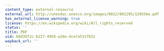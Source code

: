 ```yaml
---
content_type: external-resource
external_url: http://unesdoc.unesco.org/images/0012/001295/129556e.pdf
has_external_license_warning: true
license: https://en.wikipedia.org/wiki/All_rights_reserved
status: ''
title: PDF
uid: b0d39f2c-b227-4958-a26e-dce7a531fb52
wayback_url: ''
---
```

